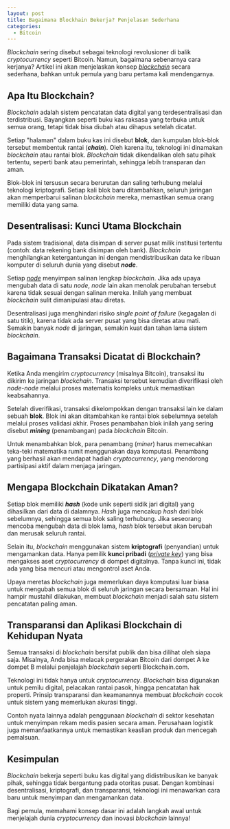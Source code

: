 ```yaml
---
layout: post
title: Bagaimana Blockhain Bekerja? Penjelasan Sederhana
categories:
  - Bitcoin
---
```


*Blockchain* sering disebut sebagai teknologi revolusioner di balik *cryptocurrency* seperti Bitcoin. Namun, bagaimana sebenarnya cara kerjanya? Artikel ini akan menjelaskan konsep [*blockchain*](https://rojocrypto.com/blockchain) secara sederhana, bahkan untuk pemula yang baru pertama kali mendengarnya.

## Apa Itu Blockchain?

*Blockchain* adalah sistem pencatatan data digital yang terdesentralisasi dan terdistribusi. Bayangkan seperti buku kas raksasa yang terbuka untuk semua orang, tetapi tidak bisa diubah atau dihapus setelah dicatat.

Setiap "halaman" dalam buku kas ini disebut **blok**, dan kumpulan blok-blok tersebut membentuk rantai (**_chain_**). Oleh karena itu, teknologi ini dinamakan _blockchain_ atau rantai blok. *Blockchain* tidak dikendalikan oleh satu pihak tertentu, seperti bank atau pemerintah, sehingga lebih transparan dan aman.

Blok-blok ini tersusun secara berurutan dan saling terhubung melalui teknologi kriptografi. Setiap kali blok baru ditambahkan, seluruh jaringan akan memperbarui salinan *blockchain* mereka, memastikan semua orang memiliki data yang sama.

## Desentralisasi: Kunci Utama Blockchain

Pada sistem tradisional, data disimpan di server pusat milik institusi tertentu (contoh: data rekening bank disimpan oleh bank). *Blockchain* menghilangkan ketergantungan ini dengan mendistribusikan data ke ribuan komputer di seluruh dunia yang disebut **_node_**.

Setiap [*node*](https://rojocrypto.com/node) menyimpan salinan lengkap *blockchain*. Jika ada upaya mengubah data di satu *node*, *node* lain akan menolak perubahan tersebut karena tidak sesuai dengan salinan mereka. Inilah yang membuat *blockchain* sulit dimanipulasi atau diretas.

Desentralisasi juga menghindari risiko _single point of failure_ (kegagalan di satu titik), karena tidak ada server pusat yang bisa diretas atau mati. Semakin banyak *node* di jaringan, semakin kuat dan tahan lama sistem *blockchain*.

## Bagaimana Transaksi Dicatat di Blockchain?

Ketika Anda mengirim *cryptocurrency* (misalnya Bitcoin), transaksi itu dikirim ke jaringan *blockchain*. Transaksi tersebut kemudian diverifikasi oleh *node-node* melalui proses matematis kompleks untuk memastikan keabsahannya.

Setelah diverifikasi, transaksi dikelompokkan dengan transaksi lain ke dalam sebuah **blok**. Blok ini akan ditambahkan ke rantai blok sebelumnya setelah melalui proses validasi akhir. Proses penambahan blok inilah yang sering disebut **_mining_** (penambangan) pada *blockchain* Bitcoin.

Untuk menambahkan blok, para penambang (_miner_) harus memecahkan teka-teki matematika rumit menggunakan daya komputasi. Penambang yang berhasil akan mendapat hadiah *cryptocurrency*, yang mendorong partisipasi aktif dalam menjaga jaringan.

## Mengapa Blockchain Dikatakan Aman?

Setiap blok memiliki **_hash_** (kode unik seperti sidik jari digital) yang dihasilkan dari data di dalamnya. _Hash_ juga mencakup _hash_ dari blok sebelumnya, sehingga semua blok saling terhubung. Jika seseorang mencoba mengubah data di blok lama, _hash_ blok tersebut akan berubah dan merusak seluruh rantai.

Selain itu, _blockchain_ menggunakan sistem **kriptografi** (penyandian) untuk mengamankan data. Hanya pemilik **kunci pribadi** ([_private key_](https://rojocrypto.com/private-key)) yang bisa mengakses aset *cryptocurrency* di dompet digitalnya. Tanpa kunci ini, tidak ada yang bisa mencuri atau mengontrol aset Anda.

Upaya meretas *blockchain* juga memerlukan daya komputasi luar biasa untuk mengubah semua blok di seluruh jaringan secara bersamaan. Hal ini hampir mustahil dilakukan, membuat *blockchain* menjadi salah satu sistem pencatatan paling aman.

## Transparansi dan Aplikasi Blockchain di Kehidupan Nyata

Semua transaksi di *blockchain* bersifat publik dan bisa dilihat oleh siapa saja. Misalnya, Anda bisa melacak pergerakan Bitcoin dari dompet A ke dompet B melalui penjelajah *blockchain* seperti Blockchain.com.

Teknologi ini tidak hanya untuk *cryptocurrency*. *Blockchain* bisa digunakan untuk pemilu digital, pelacakan rantai pasok, hingga pencatatan hak properti. Prinsip transparansi dan keamanannya membuat *blockchain* cocok untuk sistem yang memerlukan akurasi tinggi.

Contoh nyata lainnya adalah penggunaan *blockchain* di sektor kesehatan untuk menyimpan rekam medis pasien secara aman. Perusahaan logistik juga memanfaatkannya untuk memastikan keaslian produk dan mencegah pemalsuan.

## Kesimpulan

*Blockchain* bekerja seperti buku kas digital yang didistribusikan ke banyak pihak, sehingga tidak bergantung pada otoritas pusat. Dengan kombinasi desentralisasi, kriptografi, dan transparansi, teknologi ini menawarkan cara baru untuk menyimpan dan mengamankan data.

Bagi pemula, memahami konsep dasar ini adalah langkah awal untuk menjelajah dunia *cryptocurrency* dan inovasi *blockchain* lainnya!